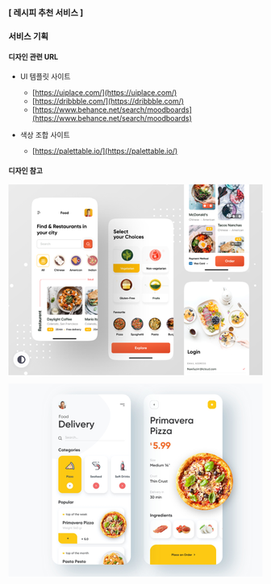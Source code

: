 ### [ 레시피 추천 서비스 ]

### 서비스 기획

#### 디자인 관련 URL

- UI 템플릿 사이트
    - [https://uiplace.com/](https://uiplace.com/)
    - [https://dribbble.com/](https://dribbble.com/)
    - [https://www.behance.net/search/moodboards](https://www.behance.net/search/moodboards)

- 색상 조합 사이트
    - [https://palettable.io/](https://palettable.io/)

#### 디자인 참고

![캡처](./디자인참고1.PNG)

![캡처](./디자인참고2.PNG)